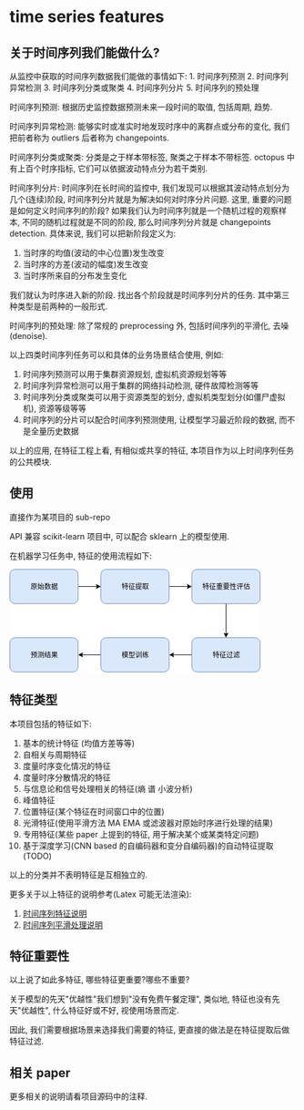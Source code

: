 # time series features

## 关于时间序列我们能做什么?

从监控中获取的时间序列数据我们能做的事情如下:
    1. 时间序列预测
    2. 时间序列异常检测
    3. 时间序列分类或聚类
    4. 时间序列分片
    5. 时间序列的预处理

时间序列预测: 根据历史监控数据预测未来一段时间的取值, 包括周期, 趋势.

时间序列异常检测: 能够实时或准实时地发现时序中的离群点或分布的变化, 我们把前者称为 outliers 后者称为 changepoints.

时间序列分类或聚类: 分类是之于样本带标签, 聚类之于样本不带标签. octopus 中有上百个时序指标, 它们可以依据波动特点分为若干类别.

时间序列分片: 时间序列在长时间的监控中, 我们发现可以根据其波动特点划分为几个(连续)阶段, 时间序列分片就是为解决如何对时序分片问题. 这里, 重要的问题是如何定义时间序列的阶段? 如果我们认为时间序列就是一个随机过程的观察样本, 不同的随机过程就是不同的阶段, 那么时间序列分片就是 changepoints detection. 具体来说, 我们可以把新阶段定义为:

1. 当时序的均值(波动的中心位置)发生改变
2. 当时序的方差(波动的幅度)发生改变
3. 当时序所来自的分布发生变化

我们就认为时序进入新的阶段. 找出各个阶段就是时间序列分片的任务. 其中第三种类型是前两种的一般形式.

时间序列的预处理: 除了常规的 preprocessing 外, 包括时间序列的平滑化, 去噪(denoise).

以上四类时间序列任务可以和具体的业务场景结合使用, 例如:

1. 时间序列预测可以用于集群资源规划, 虚拟机资源规划等等
2. 时间序列异常检测可以用于集群的网络抖动检测, 硬件故障检测等等
3. 时间序列分类或聚类可以用于资源类型的划分, 虚拟机类型划分(如僵尸虚拟机), 资源等级等等
4. 时间序列的分片可以配合时间序列预测使用, 让模型学习最近阶段的数据, 而不是全量历史数据


以上的应用, 在特征工程上看, 有相似或共享的特征, 本项目作为以上时间序列任务的公共模块.

## 使用

直接作为某项目的 sub-repo

API 兼容 scikit-learn 项目中, 可以配合 sklearn 上的模型使用.

在机器学习任务中, 特征的使用流程如下:

![features-usage-flow](./asset/features-usage-flow.png)

## 特征类型

本项目包括的特征如下:
1. 基本的统计特征 (均值方差等等)
2. 自相关与周期特征
3. 度量时序变化情况的特征
4. 度量时序分散情况的特征
5. 与信息论和信号处理相关的特征(熵 谱 小波分析)
6. 峰值特征
7. 位置特征(某个特征在时间窗口中的位置)
8. 光滑特征(使用平滑方法 MA EMA 或滤波器对原始时序进行处理的结果)
9. 专用特征(某些 paper 上提到的特征, 用于解决某个或某类特定问题)
10. 基于深度学习(CNN based 的自编码器和变分自编码器)的自动特征提取(TODO)

以上的分类并不表明特征是互相独立的.

更多关于以上特征的说明参考(Latex 可能无法渲染):

1. [时间序列特征说明](./md/time-series-features.md)
2. [时间序列平滑处理说明](./md/time-series-smoothing.md)

## 特征重要性

以上说了如此多特征, 哪些特征更重要?哪些不重要?

关于模型的先天"优越性"我们想到"没有免费午餐定理", 类似地, 特征也没有先天"优越性", 什么特征好或不好, 视使用场景而定.

因此, 我们需要根据场景来选择我们需要的特征, 更直接的做法是在特征提取后做特征过滤.

## 相关 paper

更多相关的说明请看项目源码中的注释.

